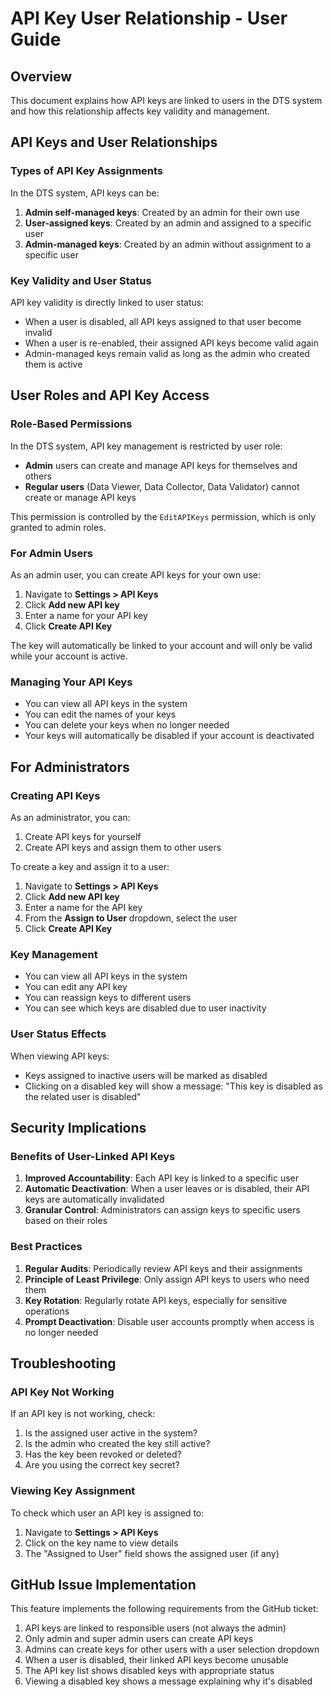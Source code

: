 # API Key User Relationship - User Guide

## Overview

This document explains how API keys are linked to users in the DTS system and how this relationship affects key validity and management.

## API Keys and User Relationships

### Types of API Key Assignments

In the DTS system, API keys can be:

1. **Admin self-managed keys**: Created by an admin for their own use
2. **User-assigned keys**: Created by an admin and assigned to a specific user
3. **Admin-managed keys**: Created by an admin without assignment to a specific user

### Key Validity and User Status

API key validity is directly linked to user status:

- When a user is disabled, all API keys assigned to that user become invalid
- When a user is re-enabled, their assigned API keys become valid again
- Admin-managed keys remain valid as long as the admin who created them is active

## User Roles and API Key Access

### Role-Based Permissions

In the DTS system, API key management is restricted by user role:

- **Admin** users can create and manage API keys for themselves and others
- **Regular users** (Data Viewer, Data Collector, Data Validator) cannot create or manage API keys

This permission is controlled by the `EditAPIKeys` permission, which is only granted to admin roles.

### For Admin Users

As an admin user, you can create API keys for your own use:

1. Navigate to **Settings > API Keys**
2. Click **Add new API key**
3. Enter a name for your API key
4. Click **Create API Key**

The key will automatically be linked to your account and will only be valid while your account is active.

### Managing Your API Keys

- You can view all API keys in the system
- You can edit the names of your keys
- You can delete your keys when no longer needed
- Your keys will automatically be disabled if your account is deactivated

## For Administrators

### Creating API Keys

As an administrator, you can:

1. Create API keys for yourself
2. Create API keys and assign them to other users

To create a key and assign it to a user:

1. Navigate to **Settings > API Keys**
2. Click **Add new API key**
3. Enter a name for the API key
4. From the **Assign to User** dropdown, select the user
5. Click **Create API Key**

### Key Management

- You can view all API keys in the system
- You can edit any API key
- You can reassign keys to different users
- You can see which keys are disabled due to user inactivity

### User Status Effects

When viewing API keys:
- Keys assigned to inactive users will be marked as disabled
- Clicking on a disabled key will show a message: "This key is disabled as the related user is disabled"

## Security Implications

### Benefits of User-Linked API Keys

1. **Improved Accountability**: Each API key is linked to a specific user
2. **Automatic Deactivation**: When a user leaves or is disabled, their API keys are automatically invalidated
3. **Granular Control**: Administrators can assign keys to specific users based on their roles

### Best Practices

1. **Regular Audits**: Periodically review API keys and their assignments
2. **Principle of Least Privilege**: Only assign API keys to users who need them
3. **Key Rotation**: Regularly rotate API keys, especially for sensitive operations
4. **Prompt Deactivation**: Disable user accounts promptly when access is no longer needed

## Troubleshooting

### API Key Not Working

If an API key is not working, check:

1. Is the assigned user active in the system?
2. Is the admin who created the key still active?
3. Has the key been revoked or deleted?
4. Are you using the correct key secret?

### Viewing Key Assignment

To check which user an API key is assigned to:

1. Navigate to **Settings > API Keys**
2. Click on the key name to view details
3. The "Assigned to User" field shows the assigned user (if any)

## GitHub Issue Implementation

This feature implements the following requirements from the GitHub ticket:

1. API keys are linked to responsible users (not always the admin)
2. Only admin and super admin users can create API keys
3. Admins can create keys for other users with a user selection dropdown
4. When a user is disabled, their linked API keys become unusable
5. The API key list shows disabled keys with appropriate status
6. Viewing a disabled key shows a message explaining why it's disabled
